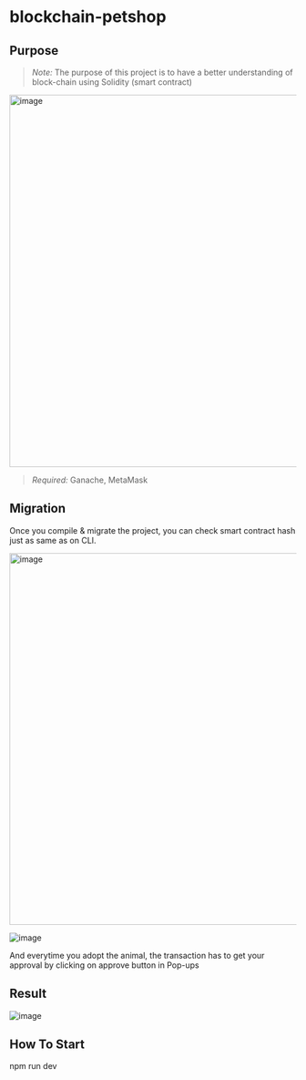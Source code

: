 # blockchain-petshop

## Purpose

> *Note:* The purpose of this project is to have a better understanding of block-chain using Solidity (smart contract)

<img width="653" alt="image" src="https://user-images.githubusercontent.com/87864058/155993139-25315dd1-5ffc-46db-91d4-b9bf1960cf52.png">


> *Required:* Ganache, MetaMask


## Migration

Once you compile & migrate the project, you can check smart contract hash just as same as on CLI. 

<img width="652" alt="image" src="https://user-images.githubusercontent.com/87864058/155994114-f0eab3af-c758-4209-83e1-430b2bae11d1.png">


![image](https://user-images.githubusercontent.com/87864058/155994011-7e0e2d25-9547-4580-8fd8-8d1b68daf5ea.png)

And everytime you adopt the animal, the transaction has to get your approval by clicking on approve button in Pop-ups


## Result

![image](https://user-images.githubusercontent.com/87864058/155996028-46228b3e-148e-4645-bbba-9ee1575d504d.png)


## How To Start

npm run dev
